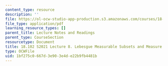 ```yaml
---
content_type: resource
description: ''
file: https://ol-ocw-studio-app-production.s3.amazonaws.com/courses/18-102-introduction-to-functional-analysis-spring-2021/1bf275c0667d3e903e4de22b9fb4481b_MIT18_102s21_lec8.pdf
file_type: application/pdf
learning_resource_types: []
parent_title: Lecture Notes and Readings
parent_type: CourseSection
resourcetype: Document
title: 18.102 S2021 Lecture 8. Lebesgue Measurable Subsets and Measure
type: OCWFile
uid: 1bf275c0-667d-3e90-3e4d-e22b9fb4481b
---
```

